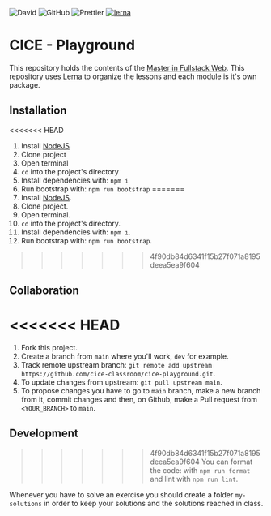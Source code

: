 ![David](https://img.shields.io/david/dev/cesalberca/katas)
![GitHub](https://img.shields.io/github/license/cesalberca/katas)
![Prettier](https://img.shields.io/badge/code_style-prettier-ff69b4.svg?style=flat-square)
[![lerna](https://img.shields.io/badge/maintained%20with-lerna-cc00ff.svg)](https://lerna.js.org/)

# CICE - Playground

This repository holds the contents of the [Master in Fullstack Web](https://www.cice.es/master-desarrollo-web-full-stack/). This repository uses [Lerna](https://github.com/lerna/lerna) to organize the lessons and each module is it's own package.

## Installation

<<<<<<< HEAD
1. Install [NodeJS](https://nodejs.org/)
2. Clone project
3. Open terminal
4. `cd` into the project's directory
5. Install dependencies with: `npm i`
6. Run bootstrap with: `npm run bootstrap`
=======
1. Install [NodeJS](https://nodejs.org/).
2. Clone project.
3. Open terminal.
4. `cd` into the project's directory.
5. Install dependencies with: `npm i`.
6. Run bootstrap with: `npm run bootstrap`.
>>>>>>> 4f90db84d6341f15b27f071a8195deea5ea9f604

## Collaboration

<<<<<<< HEAD
=======
1. Fork this project.
2. Create a branch from `main` where you'll work, `dev` for example.
3. Track remote upstream branch: `git remote add upstream https://github.com/cice-classroom/cice-playground.git`.
4. To update changes from upstream: `git pull upstream main`.
5. To propose changes you have to go to `main` branch, make a new branch from it, commit changes and then, on Github, make a Pull request from `<YOUR_BRANCH>` to `main`.

## Development

>>>>>>> 4f90db84d6341f15b27f071a8195deea5ea9f604
You can format the code: with `npm run format` and lint with `npm run lint`.

Whenever you have to solve an exercise you should create a folder `my-solutions` in order to keep your solutions and the solutions reached in class.
